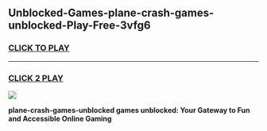 
## Unblocked-Games-plane-crash-games-unblocked-Play-Free-3vfg6
<h3>
<a href="https://premium76.site?title=plane-crash-games-unblocked&ref=23A">CLICK TO PLAY</a></h3>
<hr>

<h3>
<a href="https://premium76.site?title=plane-crash-games-unblocked&ref=23A">CLICK 2 PLAY</a>
  
</h3>

<a href="https://premium76.site?title=plane-crash-games-unblocked&ref=23A"><img src="https://clearcache.store/games.png"></a>


**plane-crash-games-unblocked games unblocked: Your Gateway to Fun and Accessible Online Gaming**
